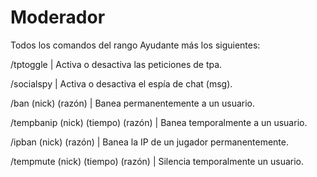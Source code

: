# Moderador

Todos los comandos del rango Ayudante más los siguientes:

/tptoggle | Activa o desactiva las peticiones de tpa.

/socialspy | Activa o desactiva el espía de chat (msg).

/ban (nick) (razón) | Banea permanentemente a un usuario.

/tempbanip (nick) (tiempo) (razón) | Banea temporalmente a un usuario.

/ipban (nick) (razón) | Banea la IP de un jugador permanentemente.

/tempmute (nick) (tiempo) (razón) | Silencia temporalmente un usuario.
